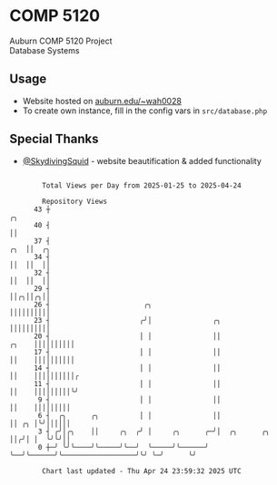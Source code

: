 # COMP 5120
Auburn COMP 5120 Project  
Database Systems

## Usage
- Website hosted on [auburn.edu/~wah0028](https://webhome.auburn.edu/~wah0028/)
- To create own instance, fill in the config vars in `src/database.php`

## Special Thanks
- [@SkydivingSquid](https://github.com/SkydivingSquid) - website beautification & added functionality

```

        Total Views per Day from 2025-01-25 to 2025-04-24

        Repository Views
      43 ┼                                                                                  ╭╮
      40 ┤                                                                                  ││
      37 ┤                                                                              ╭╮  ││  ╭╮
      34 ┤                                                                              ││  ││  ││
      32 ┤                                                                              ││  ││  ││
      29 ┤                                                                              ││╭╮││╭╮││
      26 ┤                       ╭╮                                                     ││││││││││
      23 ┤                      ╭╯│               ╭╮                                    ││││││││││
      20 ┤                      │ │               ││                              ╭╮    ││││││││││
      17 ┤                      │ │               ││                              ││    ││││││││││
      14 ┤                      │ │               ││                              ││    ││││││││││╭
      11 ┤                      │ │               ││                              ││    │││││││││╰╯
       9 ┤                      │ │               ││                              ││    │││││││││
       6 ┤  ╭╮      ╭╮          │ │               ││                              ││ ╭╮ │╰╯││││││
       3 ┤ ╭╯│╭╮    ││     ╭╮  ╭╯ │     ╭╮      ╭─╯│  ╭╮      ╭╮                  ││╭╯│ │  ╰╯╰╯││
       0 ┼─╯ ╰╯╰────╯╰─────╯╰──╯  ╰─────╯╰──────╯  ╰──╯╰──────╯╰──────────────────╯╰╯ ╰─╯      ╰╯

        Chart last updated - Thu Apr 24 23:59:32 2025 UTC
        
```
